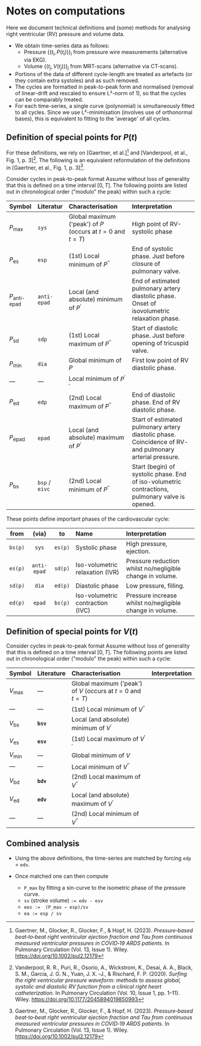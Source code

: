 # Notes on computations #

Here we document technical definitions and (some) methods
for analysing right ventricular (RV)
pressure and volume data.

- We obtain time-series data as follows:
  - Pressure $\{(t_{i},P(t_{i}))\}_{i}$ from pressure wire measurements (alternative via EKG).
  - Volume $\{(t_{j},V(t_{j}))\}_{j}$ from MRT-scans (alternative via CT-scans).
- Portions of the data of different cycle-length are
  treated as artefacts (or they contain extra systoles)
  and as such removed.
- The cycles are formatted in peak-to-peak form and normalised
  (removal of linear-drift and rescaled to ensure L²-norm of $1$),
  so that the cycles can be comparably treated.
- For each time-series, a single curve (polynomial)
  is simultaneously fitted to all cycles.
  Since we use L²-minimisation (involves use of orthonormal bases),
  this is equivalent to fitting to the 'average' of all cycles.

## Definition of special points for $P(t)$ ##

For these definitions, we rely on [Gaertner, et al.][^Gaertner2023PaperBeat] and [Vanderpool, et al., Fig. 1, p. 3][^Vanderpool2020PaperSurfing].
The following is an equivalent reformulation of the definitions in [Gaertner, et al., Fig. 1, p. 3][^Gaertner2023PaperBeat].

Consider cycles in peak-to-peak format
Assume without loss of generality
that this is defined on a time interval $[0, T]$.
The following points are listed out in chronological order
("modulo" the peak) within such a cycle:

| Symbol | Literatur | Characterisation | Interpretation |
| :----- | :-------- | :--------------- | :------------- |
| $P_{\max}$ | `sys` | Global maximum ('peak') of $P$ (occurs at $t=0$ and $t=T$) | High point of RV-systolic phase |
| $P_{\text{es}}$ | `esp` | (1st) Local minimum of $P^{\prime\prime}$ | End of systolic phase. Just before closure of pulmonary valve. |
| $P_{\text{anti-epad}}$ | `anti-epad` | Local (and absolute) minimum of $P^{\prime}$ | End of estimated pulmonary artery diastolic phase. Onset of isovolumetric relaxation phase. |
| $P_{\text{sd}}$ | `sdp` | (1st) Local maximum of $P^{\prime\prime}$ | Start of diastolic phase. Just before opening of tricuspid valve. |
| $P_{\min}$ | `dia` | Global minimum of $P$ | First low point of RV diastolic phase. |
| — | — | Local minimum of $P^{\prime\prime}$ | |
| $P_{\text{ed}}$ | `edp` | (2nd) Local maximum of $P^{\prime\prime}$ | End of diastolic phase. End of RV diastolic phase. |
| $P_{\text{epad}}$ | `epad` | Local (and absolute) maximum of $P^{\prime}$ | Start of estimated pulmonary artery diastolic phase. Coincidence of RV- and pulmonary arterial pressure. |
| $P_{\text{bs}}$ | `bsp` / `eivc` | (2nd) Local minimum of $P^{\prime\prime}$ | Start (begin) of systolic phase. End of iso-volumetric contractions, pulmonary valve is opened. |

These points define important phases of the cardiovascular cycle:

| from  | (via) | to    | Name | Interpretation |
| :---: | :---: | :---: | :--- | :------------- |
| `bs(p)` | `sys` | `es(p)` | Systolic phase | High pressure, ejection. |
| `es(p)` | `anti-epad` | `sd(p)` | Iso-volumetric relaxation (IVR) | Pressure reduction whilst no/negligible change in volume. |
| `sd(p)` | `dia` | `ed(p)` | Diastolic phase | Low pressure, filling. |
| `ed(p)` | `epad` | `bs(p)` | Iso-volumetric contraction (IVC) | Pressure increase whilst no/negligible change in volume. |

## Definition of special points for $V(t)$ ##

Consider cycles in peak-to-peak format
Assume without loss of generality
that this is defined on a time interval $[0, T]$.
The following points are listed out in chronological order
("modulo" the peak) within such a cycle:

| Symbol | Literature | Characterisation | Interpretation |
| :----- | :--------- | :--------------- | :------------- |
| $V_{\max}$ | — | Global maximum ('peak') of $V$ (occurs at $t=0$ and $t=T$) | |
| — | — | (1st) Local minimum of $V^{\prime\prime}$ | |
| $V_{\text{bs}}$ | **`bsv`** | Local (and absolute) minimum of $V^{\prime}$ | |
| $V_{\text{es}}$ | **`esv`** | (1st) Local maximum of $V^{\prime\prime}$ | |
| $V_{\min}$ | — | Global minimum of $V$ | |
| — | — | Local minimum of $V^{\prime\prime}$ | |
| $V_{\text{bd}}$ | **`bdv`** | (2nd) Local maximum of $V^{\prime\prime}$ | |
| $V_{\text{ed}}$ | **`edv`** | Local (and absolute) maximum of $V^{\prime}$ | |
| — | — | (2nd) Local minimum of $V^{\prime\prime}$ | |

## Combined analysis ##

- Using the above definitions,
  the time-series are matched by forcing `edp` = `edv`.
- Once matched one can then compute

  - `P_max` by fitting a sin-curve to the isometric phase of the pressure curve.
  - `sv` (stroke volume) `:= edv - esv`
  - `ees :=  (P_max − esp)/sv`
  - `ea := esp / sv`

[^Gaertner2023PaperBeat]: Gaertner, M., Glocker, R., Glocker, F., & Hopf, H. (2023). _Pressure‐based beat‐to‐beat right ventricular ejection fraction and Tau from continuous measured ventricular pressures in COVID‐19 ARDS patients_. In Pulmonary Circulation (Vol. 13, Issue 1). Wiley. https://doi.org/10.1002/pul2.12179

[^Vanderpool2020PaperSurfing]: Vanderpool, R. R., Puri, R., Osorio, A., Wickstrom, K., Desai, A. A., Black, S. M., Garcia, J. G. N., Yuan, J. X. ‐J., & Rischard, F. P. (2020). _Surfing the right ventricular pressure waveform: methods to assess global, systolic and diastolic RV function from a clinical right heart catheterization_. In Pulmonary Circulation (Vol. 10, Issue 1, pp. 1–11). Wiley. https://doi.org/10.1177/2045894019850993
